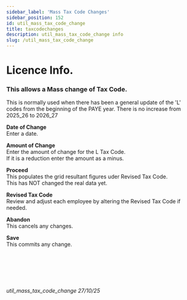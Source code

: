 ```yaml
---
sidebar_label: 'Mass Tax Code Changes'
sidebar_position: 152
id: util_mass_tax_code_change
title: taxcodechanges
description: util_mass_tax_code_change info
slug: /util_mass_tax_code_change
---
```


# Licence Info.

### This allows a Mass change of Tax Code.  
This is normally used when there has been a general update of the 'L' codes from the beginning of the PAYE year.
There is no increase from 2025_26 to 2026_27

**Date of Change**  
Enter a date.

**Amount of  Change**  
Enter the amount of change for the L Tax Code.  
If it is a reduction enter the amount as a minus.  

**Proceed**  
This populates the grid resultant figures uder Revised Tax Code.  
This has NOT changed the real data yet.  

**Revised Tax Code**  
Review and adjust each employee by altering the Revised Tax Code if needed.  

**Abandon**  
This cancels any changes.  

**Save**  
This commits any change.  
<br/>
<br/>
<br/>
<br/>
<br/>
###### util_mass_tax_code_change 27/10/25